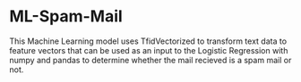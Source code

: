 # ML-Spam-Mail
This Machine Learning model uses TfidVectorized to transform text data to feature vectors that can be used as an input to the Logistic Regression with numpy and pandas to determine whether the mail recieved is a spam mail or not.
